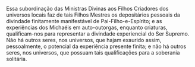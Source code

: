 ﻿Essa subordinação das Ministras Divinas aos Filhos Criadores dos universos locais faz de tais Filhos Mestres os depositários pessoais da divindade finitamente manifestável de Pai-Filho-e-Espírito; e as experiências dos Michaéis em auto-outorgas, enquanto criaturas, qualificam-nos para representar a divindade experiencial do Ser Supremo. Não há outros seres, nos universos, que hajam exaurido assim, pessoalmente, o potencial da experiência presente finita; e não há outros seres, nos universos, que possuam tais qualificações para a soberania solitária.